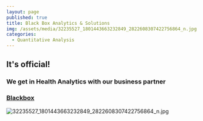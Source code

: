 ```yaml
---
layout: page
published: true
title: Black Box Analytics & Solutions
img: /assets/media/32235527_1801443663232849_2822608307422756864_n.jpg
categories:
  - Quantitative Analysis
---
```

## It's official!
### We get in Health Analytics with our business partner 
### [Blackbox](https://www.blackbox.gr "Analytics")
![32235527_1801443663232849_2822608307422756864_n.jpg]({{site.baseurl}}/assets/media/32235527_1801443663232849_2822608307422756864_n.jpg)

